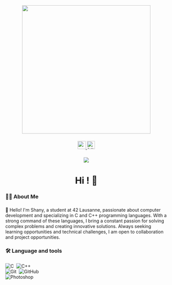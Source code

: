 <div align="center">
  <img height="400" src="https://i.pinimg.com/originals/41/60/db/4160dbcc349592ae2f1b41fda2561ece.jpg"  />
</div>

###

<div align="center">
  <a href="www.linkedin.com/in/shany-moreno-5a863b2aa">
  <img src="https://camo.githubusercontent.com/ab9cb8e33d40795652c1e7feb76f1e491bcc4a2a3cfd2af4bf29670383581047/68747470733a2f2f696d672e736869656c64732e696f2f62616467652f2d4c696e6b6564496e2d3030373742353f7374796c653d666c6174266c6f676f3d4c696e6b6564696e266c6f676f436f6c6f723d7768697465266c696e6b3d68747470733a2f2f7777772e6c696e6b6564696e2e636f6d2f696e2f666c6f7269616e2d612d6465762f" height="25" alt="youtube logo"  />
  </a>
<a href="https://shany-benes.fr/#">
    <img src="https://camo.githubusercontent.com/68178ec4b5f856a35b5ed11888172a888cf364065684b516ea65d9d689a965c6/68747470733a2f2f696d672e736869656c64732e696f2f62616467652f2d506f7274666f6c696f2d3838383838383f7374796c653d666c6174266c6f676f3d476f6f676c652d4368726f6d65266c6f676f436f6c6f723d7768697465266c696e6b3d68747470733a2f2f666c6f7269616e2d612e646576" height="25" alt="https://shany-benes.fr/#" />
</a>

</div>

###

<div align="center">
  <img src="https://visitor-badge.laobi.icu/badge?page_id=maurodesouza.maurodesouza&"  />
</div>

###

<h1 align="center">Hi ! 👋</h1>

###

<h3 align="left">👩‍💻  About Me</h3>

###

<p align="left">👋 Hello! I'm Shany, a student at 42 Lausanne, passionate about computer development and specializing in C and C++ programming languages. With a strong command of these languages, I bring a constant passion for solving complex problems and creating innovative solutions. Always seeking learning opportunities and technical challenges, I am open to collaboration and project opportunities.<br></p>

###

<h3 align="left">🛠 Language and tools</h3>

###

![C](https://img.shields.io/badge/-C-555?style=flat&logo=C)&nbsp; ![C++](https://img.shields.io/badge/-C++-555?style=flat&logo=C)&nbsp;</br>
![Git](https://img.shields.io/badge/-Git-555?style=flat&logo=git)&nbsp; ![GitHub](https://img.shields.io/badge/-GitHub-555?style=flat&logo=github)&nbsp;</br> ![Photoshop](https://img.shields.io/badge/-Photoshop-555?style=flat&logo=adobe-photoshop)&nbsp;



###
